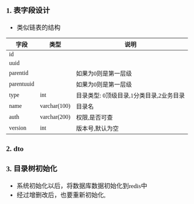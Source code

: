 <span  style="font-family: Simsun,serif; font-size: 17px; ">

### 1. 表字段设计

- 类似链表的结构

| 字段         | 类型           | 说明                      |
|------------|--------------|-------------------------|
| id         |              |                         |
| uuid       |              |                         |
| parentid   |              | 如果为0则是第一层级              |
| parentuuid |              | 如果为0则是第一层级              |
| type       | int          | 目录类型: 0顶级目录,1分类目录,2业务目录 |
| name       | varchar(100) | 目录名                     |
| auth       | varchar(200) | 权限,是否可查                 |
| version    | int          | 版本号,默认为空                |

### 2. dto

### 3. 目录树初始化

- 系统初始化以后，将数据库数据初始化到redis中
- 经过增删改后，也要重新初始化,

</span>
